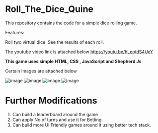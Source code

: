 # Roll_The_Dice_Quine

This repository contains the code for a simple dice rolling game.

Features:

Roll two virtual dice.
See the results of each roll.


The youtube video link is attached below
https://youtu.be/hLeptdS4UeY


**This game uses simple HTML, CSS , JavaScript and Shepherd Js**

Certain Images are attached below 

![image](https://github.com/PranavJha2k3/Roll_The_Dice_Quine/assets/121858317/5eb621ac-c200-44c5-a650-072cf695c45c)
![image](https://github.com/PranavJha2k3/Roll_The_Dice_Quine/assets/121858317/1037cf25-d9c2-4248-b091-1c9ed20d44f5)
![image](https://github.com/PranavJha2k3/Roll_The_Dice_Quine/assets/121858317/9e162b5f-81dc-4147-bc8f-6a5649f7a756)
![image](https://github.com/PranavJha2k3/Roll_The_Dice_Quine/assets/121858317/07615f95-5905-4a95-b444-24c1d8df901f)


# Further Modifications
1. Can build a leaderboard around the game
2. Can apply No of turns and use it for Betting
3. Can build more UI Friendly games around it using better tech stack.

